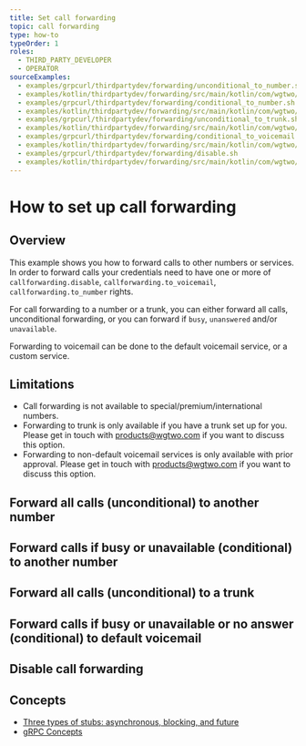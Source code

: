 ```yaml
---
title: Set call forwarding
topic: call forwarding
type: how-to
typeOrder: 1
roles:
  - THIRD_PARTY_DEVELOPER
  - OPERATOR
sourceExamples:
  - examples/grpcurl/thirdpartydev/forwarding/unconditional_to_number.sh
  - examples/kotlin/thirdpartydev/forwarding/src/main/kotlin/com/wgtwo/examples/thirdpartydev/forwarding/UnconditionalCallForwardingToNumber.kt
  - examples/grpcurl/thirdpartydev/forwarding/conditional_to_number.sh
  - examples/kotlin/thirdpartydev/forwarding/src/main/kotlin/com/wgtwo/examples/thirdpartydev/forwarding/ConditionalCallForwardingToNumber.kt
  - examples/grpcurl/thirdpartydev/forwarding/unconditional_to_trunk.sh
  - examples/kotlin/thirdpartydev/forwarding/src/main/kotlin/com/wgtwo/examples/thirdpartydev/forwarding/UnconditionalCallForwardingToTrunk.kt
  - examples/grpcurl/thirdpartydev/forwarding/conditional_to_voicemail.sh
  - examples/kotlin/thirdpartydev/forwarding/src/main/kotlin/com/wgtwo/examples/thirdpartydev/forwarding/ConditionalCallForwardingToVoicemail.kt
  - examples/grpcurl/thirdpartydev/forwarding/disable.sh
  - examples/kotlin/thirdpartydev/forwarding/src/main/kotlin/com/wgtwo/examples/thirdpartydev/forwarding/DisableCallForwarding.kt
---
```


# How to set up call forwarding

## Overview
This example shows you how to forward calls to other numbers or services. In order to forward calls
your credentials need to have one or more of `callforwarding.disable`, `callforwarding.to_voicemail`,
`callforwarding.to_number` rights.

For call forwarding to a number or a trunk, you can either forward all calls, unconditional
forwarding, or you can forward if `busy`, `unanswered` and/or `unavailable`.

Forwarding to voicemail can be done to the default voicemail service, or a custom service.

## Limitations
* Call forwarding is not available to special/premium/international numbers.
* Forwarding to trunk is only available if you have a trunk set up for you. Please get in touch with
  [products@wgtwo.com](mailto:products@wgtwo.com?subject=%5BAPI%5D%20Trunk%20Forwarding) if you want
  to discuss this option.
* Forwarding to non-default voicemail services is only available with prior approval. Please get in
  touch with [products@wgtwo.com](mailto:products@wgtwo.com?subject=%5BAPI%5D%20Voicemail)
  if you want to discuss this option.



## Forward all calls (unconditional) to another number

<CodeSnippet
  :grpcurl="$sourceExamplesMap['examples/grpcurl/thirdpartydev/forwarding/unconditional_to_number.sh']"
  :kotlinDeps="['data-grpc', 'utils-grpc']"
  :kotlin="$sourceExamplesMap['examples/kotlin/thirdpartydev/forwarding/src/main/kotlin/com/wgtwo/examples/thirdpartydev/forwarding/UnconditionalCallForwardingToNumber.kt']"
  />


## Forward calls if busy or unavailable (conditional) to another number

<CodeSnippet
  :grpcurl="$sourceExamplesMap['examples/grpcurl/thirdpartydev/forwarding/conditional_to_number.sh']"
  :kotlinDeps="['data-grpc', 'utils-grpc']"
  :kotlin="$sourceExamplesMap['examples/kotlin/thirdpartydev/forwarding/src/main/kotlin/com/wgtwo/examples/thirdpartydev/forwarding/ConditionalCallForwardingToNumber.kt']"
  />


## Forward all calls (unconditional) to a trunk

<CodeSnippet
  :grpcurl="$sourceExamplesMap['examples/grpcurl/thirdpartydev/forwarding/unconditional_to_trunk.sh']"
  :kotlinDeps="['data-grpc', 'utils-grpc']"
  :kotlin="$sourceExamplesMap['examples/kotlin/thirdpartydev/forwarding/src/main/kotlin/com/wgtwo/examples/thirdpartydev/forwarding/UnconditionalCallForwardingToTrunk.kt']"
  />


## Forward calls if busy or unavailable or no answer (conditional) to default voicemail

<CodeSnippet
  :grpcurl="$sourceExamplesMap['examples/grpcurl/thirdpartydev/forwarding/conditional_to_voicemail.sh']"
  :kotlinDeps="['data-grpc', 'utils-grpc']"
  :kotlin="$sourceExamplesMap['examples/kotlin/thirdpartydev/forwarding/src/main/kotlin/com/wgtwo/examples/thirdpartydev/forwarding/ConditionalCallForwardingToVoicemail.kt']"
  />


## Disable call forwarding

<CodeSnippet
  :grpcurl="$sourceExamplesMap['examples/grpcurl/thirdpartydev/forwarding/disable.sh']"
  :kotlinDeps="['data-grpc', 'utils-grpc']"
  :kotlin="$sourceExamplesMap['examples/kotlin/thirdpartydev/forwarding/src/main/kotlin/com/wgtwo/examples/thirdpartydev/forwarding/DisableCallForwarding.kt']"
  />

## Concepts
* [Three types of stubs: asynchronous, blocking, and future](https://grpc.io/docs/reference/java/generated-code/)
* [gRPC Concepts](https://grpc.io/docs/guides/concepts/)
